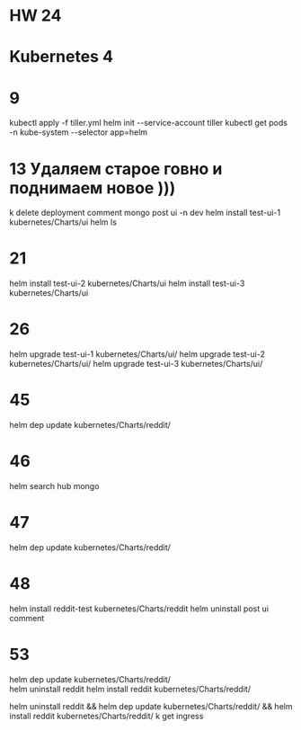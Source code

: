 # HW 24
# Kubernetes 4

# 9
kubectl apply -f tiller.yml
helm init --service-account tiller
kubectl get pods -n kube-system --selector app=helm

# 13 Удаляем старое говно и поднимаем новое )))
k delete deployment comment mongo post ui -n dev
helm install test-ui-1 kubernetes/Charts/ui
helm ls

# 21
helm install test-ui-2 kubernetes/Charts/ui
helm install test-ui-3 kubernetes/Charts/ui

# 26
helm upgrade test-ui-1 kubernetes/Charts/ui/
helm upgrade test-ui-2 kubernetes/Charts/ui/
helm upgrade test-ui-3 kubernetes/Charts/ui/

# 45
helm dep update kubernetes/Charts/reddit/

# 46
helm search hub mongo

# 47
helm dep update kubernetes/Charts/reddit/

# 48
helm install reddit-test kubernetes/Charts/reddit
helm uninstall post ui comment

# 53
helm dep update kubernetes/Charts/reddit/   
helm uninstall reddit
helm install reddit kubernetes/Charts/reddit/

helm uninstall reddit && helm dep update kubernetes/Charts/reddit/ && helm install reddit kubernetes/Charts/reddit/
k get ingress


